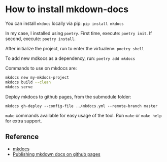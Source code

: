 # How to install mkdown-docs

You can install `mkdocs` locally via pip: `pip install mkdocs`

In my case, I installed using `poetry`. First time, execute: `poetry init`. If
second, execute: `poetry install`.

After initialize the project, run to enter the virtualenv: `poetry shell`

To add new mdkocs as a dependency, run: `poetry add mkdocs`

Commands to use on mkdocs are:

```bash
mkdocs new my-mkdocs-project
mkdocs build --clean
mkdocs serve
```

Deploy mkdocs to github pages, from the submodule folder:

`mkdocs gh-deploy --config-file ../mkdocs.yml --remote-branch master`

`make` commands available for easy usage of the tool. Run `make` or `make help`
for extra support.

## Reference

- [mkdocs](https://www.mkdocs.org/)
- [Publishing mkdown docs on github pages](https://dev.to/ar2pi/publish-your-markdown-docs-on-github-pages-6pe)

